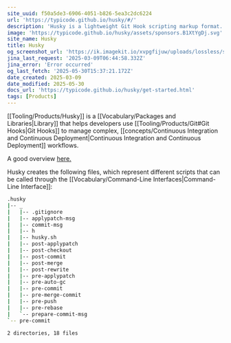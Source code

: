 ```yaml
---
site_uuid: f50a5de3-6906-4051-b826-5ea3c2dc6224
url: 'https://typicode.github.io/husky/#/'
description: 'Husky is a lightweight Git Hook scripting markup format.'
image: 'https://typicode.github.io/husky/assets/sponsors.B1XtYgDj.svg'
site_name: Husky
title: Husky
og_screenshot_url: 'https://ik.imagekit.io/xvpgfijuw/uploads/lossless/screenshots/20250530_Husky_og_screenshot.jpeg'
jina_last_request: '2025-03-09T06:44:58.332Z'
jina_error: 'Error occurred'
og_last_fetch: '2025-05-30T15:37:21.172Z'
date_created: 2025-03-09
date_modified: 2025-05-30
docs_url: 'https://typicode.github.io/husky/get-started.html'
tags: [Products]
---
```


[[Tooling/Products/Husky]] is a [[Vocabulary/Packages and Libraries|Library]] that helps developers use [[Tooling/Products/Git#Git Hooks|Git Hooks]] to manage complex, [[concepts/Continuous Integration and Continuous Deployment|Continuous Integration and Continuous Deployment]] workflows.

A good overview [here.](https://syntackle.com/blog/creating-git-hooks-using-husky-y6LKpN/#:~:text=You%20will%20see%20a%20.,git%20hooks%20will%20be%20executed.)

Husky creates the following files, which represent different scripts that can be called through the [[Vocabulary/Command-Line Interfaces|Command-Line Interface]]:
```bash
.husky
|-- _
|   |-- .gitignore
|   |-- applypatch-msg
|   |-- commit-msg
|   |-- h
|   |-- husky.sh
|   |-- post-applypatch
|   |-- post-checkout
|   |-- post-commit
|   |-- post-merge
|   |-- post-rewrite
|   |-- pre-applypatch
|   |-- pre-auto-gc
|   |-- pre-commit
|   |-- pre-merge-commit
|   |-- pre-push
|   |-- pre-rebase
|   `-- prepare-commit-msg
`-- pre-commit

2 directories, 18 files
```